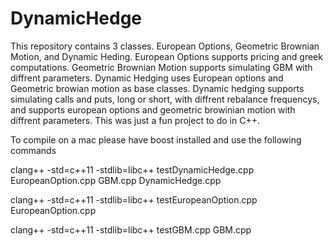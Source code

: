 # DynamicHedge

This repository contains 3 classes. European Options, Geometric Brownian Motion, and 
Dynamic Heding. European Options supports pricing and greek computations. Geometric 
Brownian Motion supports simulating GBM with diffrent parameters. Dynamic Hedging 
uses European options and Geometric browian motion as base classes. Dynamic 
hedging supports simulating calls and puts, long or short, with diffrent rebalance frequencys, 
and supports european options and geometric browinian motion with diffrent parameters. This 
was just a fun project to do in C++.

To compile on a mac please have boost installed and use the following commands

clang++ -std=c++11 -stdlib=libc++ testDynamicHedge.cpp EuropeanOption.cpp GBM.cpp DynamicHedge.cpp

clang++ -std=c++11 -stdlib=libc++ testEuropeanOption.cpp EuropeanOption.cpp 

clang++ -std=c++11 -stdlib=libc++ testGBM.cpp GBM.cpp
